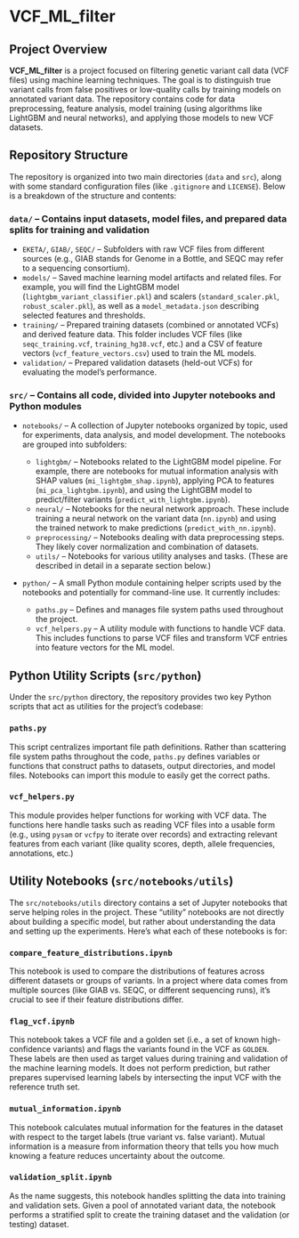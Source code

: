 # VCF\_ML\_filter

## Project Overview

**VCF\_ML\_filter** is a project focused on filtering genetic variant call data (VCF files) using machine learning techniques. The goal is to distinguish true variant calls from false positives or low-quality calls by training models on annotated variant data. The repository contains code for data preprocessing, feature analysis, model training (using algorithms like LightGBM and neural networks), and applying those models to new VCF datasets.&#x20;

## Repository Structure

The repository is organized into two main directories (`data` and `src`), along with some standard configuration files (like `.gitignore` and `LICENSE`). Below is a breakdown of the structure and contents:

### `data/` – Contains input datasets, model files, and prepared data splits for training and validation

* `EKETA/`, `GIAB/`, `SEQC/` – Subfolders with raw VCF files from different sources (e.g., GIAB stands for Genome in a Bottle, and SEQC may refer to a sequencing consortium).&#x20;
* `models/` – Saved machine learning model artifacts and related files. For example, you will find the LightGBM model (`lightgbm_variant_classifier.pkl`) and scalers (`standard_scaler.pkl`, `robust_scaler.pkl`), as well as a `model_metadata.json` describing selected features and thresholds.
* `training/` – Prepared training datasets (combined or annotated VCFs) and derived feature data. This folder includes VCF files (like `seqc_training.vcf`, `training_hg38.vcf`, etc.) and a CSV of feature vectors (`vcf_feature_vectors.csv`) used to train the ML models.
* `validation/` – Prepared validation datasets (held-out VCFs) for evaluating the model’s performance.&#x20;

### `src/` – Contains all code, divided into Jupyter notebooks and Python modules

* `notebooks/` – A collection of Jupyter notebooks organized by topic, used for experiments, data analysis, and model development. The notebooks are grouped into subfolders:

  * `lightgbm/` – Notebooks related to the LightGBM model pipeline. For example, there are notebooks for mutual information analysis with SHAP values (`mi_lightgbm_shap.ipynb`), applying PCA to features (`mi_pca_lightgbm.ipynb`), and using the LightGBM model to predict/filter variants (`predict_with_lightgbm.ipynb`).
  * `neural/` – Notebooks for the neural network approach. These include training a neural network on the variant data (`nn.ipynb`) and using the trained network to make predictions (`predict_with_nn.ipynb`).
  * `preprocessing/` – Notebooks dealing with data preprocessing steps. They likely cover normalization and combination of datasets.
  * `utils/` – Notebooks for various utility analyses and tasks. (These are described in detail in a separate section below.)

* `python/` – A small Python module containing helper scripts used by the notebooks and potentially for command-line use. It currently includes:

  * `paths.py` – Defines and manages file system paths used throughout the project.&#x20;
  * `vcf_helpers.py` – A utility module with functions to handle VCF data. This  includes functions to parse VCF files and transform VCF entries into feature vectors for the ML model.&#x20;

## Python Utility Scripts (`src/python`)

Under the `src/python` directory, the repository provides two key Python scripts that act as utilities for the project’s codebase:

### `paths.py`

This script centralizes important file path definitions. Rather than scattering file system paths throughout the code, `paths.py` defines variables or functions that construct paths to datasets, output directories, and model files.  Notebooks can import this module to easily get the correct paths.&#x20;

### `vcf_helpers.py`

This module provides helper functions for working with VCF data. The functions here  handle tasks such as reading VCF files into a usable form (e.g., using `pysam` or `vcfpy` to iterate over records) and extracting relevant features from each variant (like quality scores, depth, allele frequencies, annotations, etc.)

## Utility Notebooks (`src/notebooks/utils`)

The `src/notebooks/utils` directory contains a set of Jupyter notebooks that serve helping roles in the project. These “utility” notebooks are not directly about building a specific model, but rather about understanding the data and setting up the experiments. Here’s what each of these notebooks is for:

### `compare_feature_distributions.ipynb`

This notebook is used to compare the distributions of features across different datasets or groups of variants. In a project where data comes from multiple sources (like GIAB vs. SEQC, or different sequencing runs), it’s crucial to see if their feature distributions differ.&#x20;

### `flag_vcf.ipynb`

This notebook takes a VCF file and a golden set (i.e., a set of known high-confidence variants) and flags the variants found in the VCF as `GOLDEN`. These labels are then used as target values during training and validation of the machine learning models. It does not perform prediction, but rather prepares supervised learning labels by intersecting the input VCF with the reference truth set.

### `mutual_information.ipynb`

This notebook  calculates mutual information for the features in the dataset with respect to the target labels (true variant vs. false variant). Mutual information is a measure from information theory that tells you how much knowing a feature reduces uncertainty about the outcome.

### `validation_split.ipynb`

As the name suggests, this notebook handles splitting the data into training and validation sets. Given a pool of annotated variant data, the notebook  performs a stratified split to create the training dataset and the validation (or testing) dataset.&#x20;
